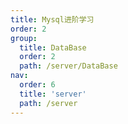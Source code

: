 ```yaml
---
title: Mysql进阶学习
order: 2
group:
  title: DataBase
  order: 2
  path: /server/DataBase
nav:
  order: 6
  title: 'server'
  path: /server
---
```

